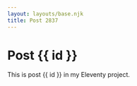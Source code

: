 ```yaml
---
layout: layouts/base.njk
title: Post 2837
---
```


# Post {{ id }}

This is post {{ id }} in my Eleventy project.
